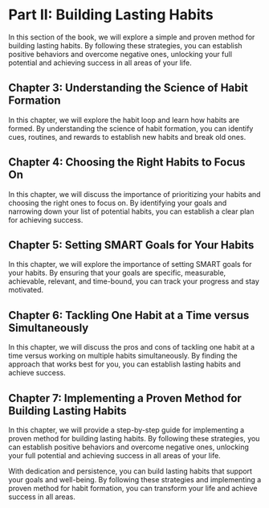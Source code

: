 Part II: Building Lasting Habits
================================

In this section of the book, we will explore a simple and proven method for building lasting habits. By following these strategies, you can establish positive behaviors and overcome negative ones, unlocking your full potential and achieving success in all areas of your life.

Chapter 3: Understanding the Science of Habit Formation
-------------------------------------------------------

In this chapter, we will explore the habit loop and learn how habits are formed. By understanding the science of habit formation, you can identify cues, routines, and rewards to establish new habits and break old ones.

Chapter 4: Choosing the Right Habits to Focus On
------------------------------------------------

In this chapter, we will discuss the importance of prioritizing your habits and choosing the right ones to focus on. By identifying your goals and narrowing down your list of potential habits, you can establish a clear plan for achieving success.

Chapter 5: Setting SMART Goals for Your Habits
----------------------------------------------

In this chapter, we will explore the importance of setting SMART goals for your habits. By ensuring that your goals are specific, measurable, achievable, relevant, and time-bound, you can track your progress and stay motivated.

Chapter 6: Tackling One Habit at a Time versus Simultaneously
-------------------------------------------------------------

In this chapter, we will discuss the pros and cons of tackling one habit at a time versus working on multiple habits simultaneously. By finding the approach that works best for you, you can establish lasting habits and achieve success.

Chapter 7: Implementing a Proven Method for Building Lasting Habits
-------------------------------------------------------------------

In this chapter, we will provide a step-by-step guide for implementing a proven method for building lasting habits. By following these strategies, you can establish positive behaviors and overcome negative ones, unlocking your full potential and achieving success in all areas of your life.

With dedication and persistence, you can build lasting habits that support your goals and well-being. By following these strategies and implementing a proven method for habit formation, you can transform your life and achieve success in all areas.


